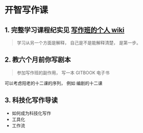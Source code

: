 # 开智写作课

## 1. 完整学习课程纪实见 [写作班的个人 wiki](https://github.com/badboy315/gitbook_writer_guide_omooc/wiki)

> 学习从另一个方面是解释， 自己是不是能解释清楚， 是第一步。

## 2. 教六个月前你写剧本

> 参加写作班的副作用， 写一本 GITBOOK 电子书

可以考虑阳老的十二课的序列， 例如 编剧的十二课

## 3. 科技化写作导读

- 如何成为科技化写作
- 工具化
- 工作流

